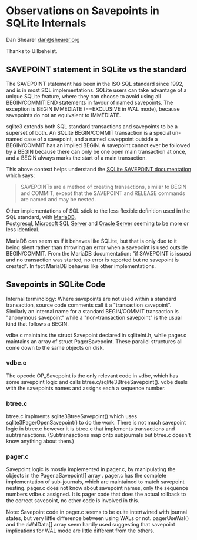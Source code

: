 <!-- SPDX-License-Identifier: CC-BY-SA-4.0 -->
<!-- SPDX-FileCopyrightText: 2020 The LumoSQL Authors -->
<!-- SPDX-ArtifactOfProjectName: LumoSQL -->
<!-- SPDX-FileType: Documentation -->
<!-- SPDX-FileComment: Original by Dan Shearer, 2020 -->

<!-- toc -->

# Observations on Savepoints in SQLite Internals

Dan Shearer
dan@shearer.org

Thanks to Uilbeheist.

## SAVEPOINT statement in SQLite vs the standard

The SAVEPOINT statement has been in the ISO SQL standard since 1992, and is in
most SQL implementations. SQLite users can take advantage of a unique SQLite
feature, where they can choose to avoid using all BEGIN/COMMIT\|END statements
in favour of named savepoints. The exception is BEGIN IMMEDIATE (==EXCLUSIVE in
WAL mode), because savepoints do not an equivalent to IMMEDIATE.

sqlite3 extends both SQL standard transactions and savepoints to be a superset
of both. An SQLite BEGIN/COMMIT transaction is a special un-named case of a
savepoint, and a named saveppoint outside a BEGIN/COMMIT has an implied BEGIN.
A savepoint cannot ever be followed by a BEGIN because there can only be one
open main transaction at once, and a BEGIN always marks the start of a main
transaction.

This above context helps understand the 
[SQLite SAVEPOINT documentation](https://sqlite.org/lang_savepoint.html) which
says:

> SAVEPOINTs are a method of creating transactions, similar to BEGIN and
> COMMIT, except that the SAVEPOINT and RELEASE commands are named and may be
> nested.

Other implementations of SQL stick to the less flexible definition used in
the SQL standard, with [MariaDB](https://mariadb.com/kb/en/savepoint/),  
[Postgresql](https://www.postgresql.org/docs/8.1/sql-savepoint.html), 
[Microsoft SQL Server](https://docs.microsoft.com/en-us/sql/t-sql/language-elements/save-transaction-transact-sql?view=sql-server-ver15)
and [Oracle Server](https://docs.oracle.com/cd/B19306_01/server.102/b14200/statements_10001.htm)
seeming to be more or less identical. 

MariaDB can seem as if it behaves like SQLite, but that is only due to it being
silent rather than throwing an error when a savepoint is used outside
BEGIN/COMMIT. From the MariaDB documentation: "if SAVEPOINT is issued and no
transaction was started, no error is reported but no savepoint is created". In
fact MariaDB behaves like other implementations. 

## Savepoints in SQLite Code

Internal terminology: Where savepoints are not used within a standard
transaction, source code comments call it a "transaction savepoint". Similarly
an internal name for a standard BEGIN/COMMIT transaction is "anonymous
savepoint" while a "non-transaction savepoint" is the usual kind that follows a
BEGIN.

vdbe.c maintains the struct Savepoint declared in sqliteInt.h, while pager.c
maintains an array of struct PagerSavepoint. These parallel structures all come
down to the same objects on disk. 

### vdbe.c 

The opcode OP_Savepoint is the only relevant code in vdbe, which has some
savepoint logic and calls btree.c/sqlite3BtreeSavepoint(). vdbe deals with the
savepoints names and assigns each a sequence number. 

### btree.c

btree.c implments sqlite3BtreeSavepoint() which uses
sqlite3PagerOpenSavepoint() to do the work. There is not much savepoint logic
in btree.c however it is btree.c that implements transactions and
subtransactions. (Subtransactions map onto subjournals but btree.c doesn't know
anything about them.)

### pager.c

Savepoint logic is mostly implemented in pager.c, by manipulating the objects
in the Pager.aSavepoint[] array . pager.c has the complete implementation of
sub-journals, which are maintained to match savepoint nesting. pager.c does not
know about savepoint names, only the sequence numbers vdbe.c assigned. It is
pager code that does the actual rollback to the correct savepoint, no other
code is involved in this.

Note: Savepoint code in pager.c seems to be quite intertwined with journal
states, but very little difference between using WALs or not. pagerUseWal() and
the aWalData[] array seem hardly used suggesting that savepoint implications
for WAL mode are little different from the others.

